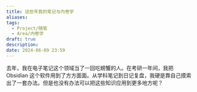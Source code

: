 ```yaml
---
title: 这些年我的笔记与内卷学
aliases: 
tags:
  - Project/随笔
  - Area/内卷学
draft: true
description: 
date: 2024-06-09 23:59
---
```

去年，我在电子笔记这个领域当了一回吃螃蟹的人。在考研一年间，我把 Obsidian 这个软件用到了方方面面。从学科笔记到日记复盘，我硬是靠自己摸索出了一套办法。但是也没有办法可以把这些知识应用到更多地方呢？